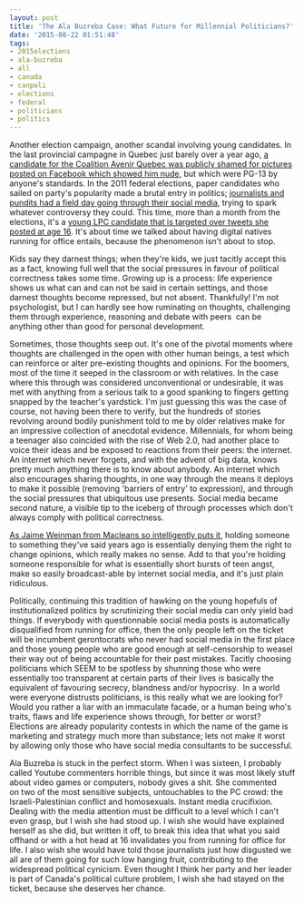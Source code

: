 ```yaml
---
layout: post
title: 'The Ala Buzreba Case: What Future for Millennial Politicians?'
date: '2015-08-22 01:51:48'
tags:
- 2015elections
- ala-buzreba
- all
- canada
- canpoli
- elections
- federal
- politicians
- politics
---
```


Another election campaign, another scandal involving young candidates. In the last provincial campagne in Quebec just barely over a year ago, <a href="http://tvanouvelles.ca/lcn/infos/regional/estduquebec/archives/2014/03/20140313-063415.html">a candidate for the Coalition Avenir Quebec was publicly shamed for pictures posted on Facebook which showed him nude</a>, but which were PG-13 by anyone's standards. In the 2011 federal elections, paper candidates who sailed on party's popularity made a brutal entry in politics; <a href="https://www.thestar.com/news/canada/2011/05/04/reality_show_stars_students_museum_guides_meet_the_new_ndp_mps.html">journalists and pundits had a field day going through their social media</a>, trying to spark whatever controversy they could. This time, more than a month from the elections, it's a <a href="http://news.nationalpost.com/news/canada/canadian-politics/calgary-liberal-candidate-ala-buzreba-pulls-out-after-old-offensive-twitter-postings-surface">young LPC candidate that is targeted over tweets she posted at age 16</a>. It's about time we talked about having digital natives running for office entails, because the phenomenon isn't about to stop.

Kids say they darnest things; when they're kids, we just tacitly accept this as a fact, knowing full well that the social pressures in favour of political correctness takes some time. Growing up is a process: life experience shows us what can and can not be said in certain settings, and those darnest thoughts become repressed, but not absent. Thankfully! I'm not psychologist, but I can hardly see how ruminating on thoughts, challenging them through experience, reasoning and debate with peers  can be anything other than good for personal development.

Sometimes, those thoughts seep out. It's one of the pivotal moments where thoughts are challenged in the open with other human beings, a test which can reinforce or alter pre-existing thoughts and opinions. For the boomers, most of the time it seeped in the classroom or with relatives. In the case where this through was considered unconventional or undesirable, it was met with anything from a serious talk to a good spanking to fingers getting snapped by the teacher's yardstick. I'm just guessing this was the case of course, not having been there to verify, but the hundreds of stories revolving around bodily punishment told to me by older relatives make for an impressive collection of anecdotal evidence. Millennials, for whom being a teenager also coincided with the rise of Web 2.0, had another place to voice their ideas and be exposed to reactions from their peers: the internet. An internet which never forgets, and with the advent of big data, knows pretty much anything there is to know about anybody. An internet which also encourages sharing thoughts, in one way through the means it deploys to make it possible (removing 'barriers of entry' to expression), and through the social pressures that ubiquitous use presents. Social media became second nature, a visible tip to the iceberg of through processes which don't always comply with political correctness.

<a href="http://www.macleans.ca/society/life/twitter-will-ruin-your-life/">As Jaime Weinman from Macleans so intelligently puts it</a>, holding someone to something they've said years ago is essentially denying them the right to change opinions, which really makes no sense. Add to that you're holding someone responsible for what is essentially short bursts of teen angst, make so easily broadcast-able by internet social media, and it's just plain ridiculous.

Politically, continuing this tradition of hawking on the young hopefuls of institutionalized politics by scrutinizing their social media can only yield bad things. If everybody with questionnable social media posts is automatically disqualified from running for office, then the only people left on the ticket will be incumbent gerontocrats who never had social media in the first place and those young people who are good enough at self-censorship to weasel their way out of being accountable for their past mistakes. Tacitly choosing politicians which SEEM to be spotless by shunning those who were essentially too transparent at certain parts of their lives is basically the equivalent of favouring secrecy, blandness and/or hypocrisy.  In a world were everyone distrusts politicians, is this really what we are looking for? Would you rather a liar with an immaculate facade, or a human being who's traits, flaws and life experience shows through, for better or worst? Elections are already popularity contests in which the name of the game is marketing and strategy much more than substance; lets not make it worst by allowing only those who have social media consultants to be successful.

Ala Buzreba is stuck in the perfect storm. When I was sixteen, I probably called Youtube commenters horrible things, but since it was most likely stuff about video games or computers, nobody gives a shit. She commented on two of the most sensitive subjects, untouchables to the PC crowd: the Israeli-Palestinian conflict and homosexuals. Instant media crucifixion. Dealing with the media attention must be difficult to a level which I can't even grasp, but I wish she had stood up. I wish she would have explained herself as she did, but written it off, to break this idea that what you said offhand or with a hot head at 16 invalidates you from running for office for life. I also wish she would have told those journalists just how disgusted we all are of them going for such low hanging fruit, contributing to the widespread political cynicism. Even thought I think her party and her leader is part of Canada's political culture problem, I wish she had stayed on the ticket, because she deserves her chance.